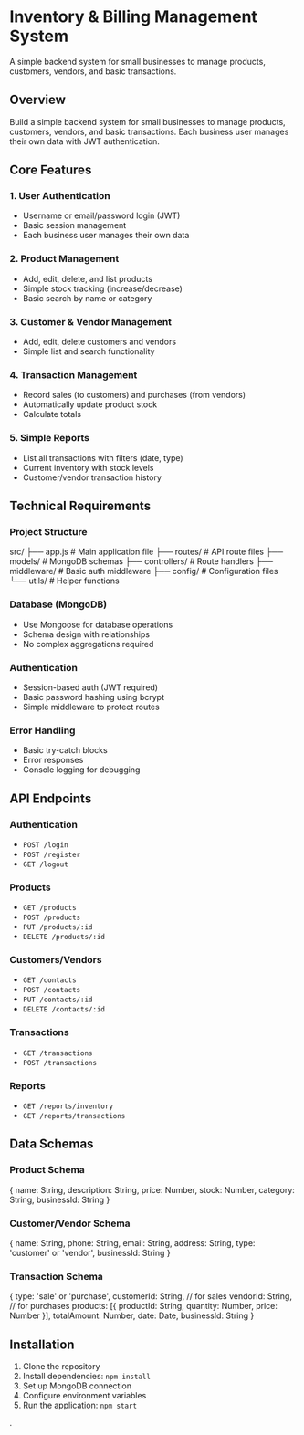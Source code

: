 # Inventory & Billing Management System

A simple backend system for small businesses to manage products, customers, vendors, and basic transactions.

## Overview

Build a simple backend system for small businesses to manage products, customers, vendors, and basic transactions. Each business user manages their own data with JWT authentication.

## Core Features

### 1. User Authentication

- Username or email/password login (JWT)
- Basic session management
- Each business user manages their own data

### 2. Product Management

- Add, edit, delete, and list products
- Simple stock tracking (increase/decrease)
- Basic search by name or category

### 3. Customer & Vendor Management

- Add, edit, delete customers and vendors
- Simple list and search functionality

### 4. Transaction Management

- Record sales (to customers) and purchases (from vendors)
- Automatically update product stock
- Calculate totals

### 5. Simple Reports

- List all transactions with filters (date, type)
- Current inventory with stock levels
- Customer/vendor transaction history

## Technical Requirements

### Project Structure

src/
├── app.js # Main application file
├── routes/ # API route files
├── models/ # MongoDB schemas
├── controllers/ # Route handlers
├── middleware/ # Basic auth middleware
├── config/ # Configuration files
└── utils/ # Helper functions

### Database (MongoDB)

- Use Mongoose for database operations
- Schema design with relationships
- No complex aggregations required

### Authentication

- Session-based auth (JWT required)
- Basic password hashing using bcrypt
- Simple middleware to protect routes

### Error Handling

- Basic try-catch blocks
- Error responses
- Console logging for debugging

## API Endpoints

### Authentication

- `POST /login`
- `POST /register`
- `GET /logout`

### Products

- `GET /products`
- `POST /products`
- `PUT /products/:id`
- `DELETE /products/:id`

### Customers/Vendors

- `GET /contacts`
- `POST /contacts`
- `PUT /contacts/:id`
- `DELETE /contacts/:id`

### Transactions

- `GET /transactions`
- `POST /transactions`

### Reports

- `GET /reports/inventory`
- `GET /reports/transactions`

## Data Schemas

### Product Schema

{
name: String,
description: String,
price: Number,
stock: Number,
category: String,
businessId: String
}

### Customer/Vendor Schema

{
name: String,
phone: String,
email: String,
address: String,
type: 'customer' or 'vendor',
businessId: String
}

### Transaction Schema

{
type: 'sale' or 'purchase',
customerId: String, // for sales
vendorId: String, // for purchases
products: [{
productId: String,
quantity: Number,
price: Number
}],
totalAmount: Number,
date: Date,
businessId: String
}

## Installation

1. Clone the repository
2. Install dependencies: `npm install`
3. Set up MongoDB connection
4. Configure environment variables
5. Run the application: `npm start`

.
